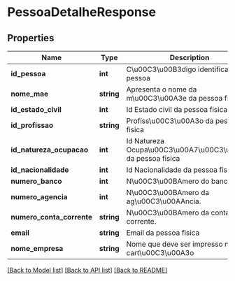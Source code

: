 # PessoaDetalheResponse

## Properties
Name | Type | Description | Notes
------------ | ------------- | ------------- | -------------
**id_pessoa** | **int** | C\u00C3\u00B3digo identificador da pessoa | [optional] 
**nome_mae** | **string** | Apresenta o nome da m\u00C3\u00A3e da pessoa fisica | [optional] 
**id_estado_civil** | **int** | Id Estado civil da pessoa fisica | [optional] 
**id_profissao** | **string** | Profiss\u00C3\u00A3o da pessoa fisica | [optional] 
**id_natureza_ocupacao** | **int** | Id Natureza Ocupa\u00C3\u00A7\u00C3\u00A3o da pessoa fisica | [optional] 
**id_nacionalidade** | **int** | Id Nacionalidade da pessoa fisica | [optional] 
**numero_banco** | **int** | N\u00C3\u00BAmero do banco. | [optional] 
**numero_agencia** | **int** | N\u00C3\u00BAmero da ag\u00C3\u00AAncia. | [optional] 
**numero_conta_corrente** | **string** | N\u00C3\u00BAmero da conta corrente. | [optional] 
**email** | **string** | Email da pessoa fisica | [optional] 
**nome_empresa** | **string** | Nome que deve ser impresso no cart\u00C3\u00A3o | [optional] 

[[Back to Model list]](../README.md#documentation-for-models) [[Back to API list]](../README.md#documentation-for-api-endpoints) [[Back to README]](../README.md)


